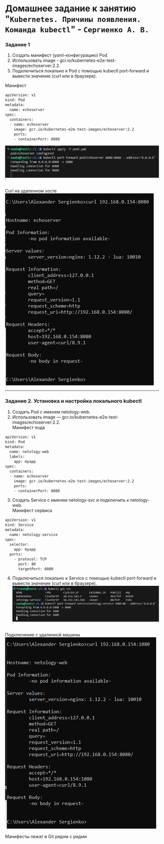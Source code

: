 # Домашнее задание к занятию "`Kubernetes. Причины появления. Команда kubectl`" - `Сергиенко А. В.`

### Задание 1
1. Создать манифест (yaml-конфигурацию) Pod.
2. Использовать image - gcr.io/kubernetes-e2e-test-images/echoserver:2.2.
3. Подключиться локально к Pod с помощью kubectl port-forward и вывести значение (curl или в браузере).  

Манифест
```
apiVersion: v1
kind: Pod
metadata:
  name: echoserver
spec:
  containers:
  - name: echoserver
    image: gcr.io/kubernetes-e2e-test-images/echoserver:2.2
    ports:
    - containerPort: 8080
```
![port](https://github.com/SashkaSer/kuber/blob/main/1.2/images/portforward.png)`  

Curl на удаленном хосте  
![curl](https://github.com/SashkaSer/kuber/blob/main/1.2/images/curl.png)` 

---

### Задание 2. Установка и настройка локального kubectl
1. Создать Pod с именем netology-web.  
2. Использовать image — gcr.io/kubernetes-e2e-test-images/echoserver:2.2.  
Манифест пода
```
apiVersion: v1
kind: Pod
metadata:
  name: netology-web
  labels:
    app: myapp
spec:
  containers:
  - name: echoserver
    image: gcr.io/kubernetes-e2e-test-images/echoserver:2.2
    ports:
    - containerPort: 8080
```
3. Создать Service с именем netology-svc и подключить к netology-web.  
Манифест сервиса  
```
apiVersion: v1
kind: Service
metadata:
  name: netology-service
spec:
  selector:
    app: myapp
  ports:
    - protocol: TCP
      port: 80
      targetPort: 8080
```
4. Подключиться локально к Service с помощью kubectl port-forward и вывести значение (curl или в браузере).  
![forward](https://github.com/SashkaSer/kuber/blob/main/1.2/images/forward.png)`  

Подключение с удаленной машины  
![connect](https://github.com/SashkaSer/kuber/blob/main/1.2/images/curl2.png)`

Манифесты лежат в Git рядом с ридми
